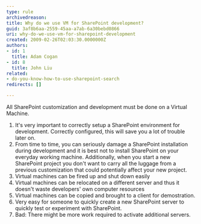 ```yaml
---
type: rule
archivedreason: 
title: Why do we use VM for SharePoint development?
guid: 3af8b6aa-2559-45aa-a7ab-6a30bebd0866
uri: why-do-we-use-vm-for-sharepoint-development
created: 2009-02-26T02:03:30.0000000Z
authors:
- id: 1
  title: Adam Cogan
- id: 8
  title: John Liu
related:
- do-you-know-how-to-use-sharepoint-search
redirects: []

---
```


All SharePoint customization and development must be done on a Virtual Machine.  
<!--endintro-->



1. It's very important to correctly setup a SharePoint environment for development. Correctly configured, this will save you a lot of trouble later on.
2. From time to time, you can seriously damage a SharePoint installation during development and it is best not to install SharePoint on your everyday working machine. Additionally, when you start a new SharePoint project you don't want to carry all the luggage from a previous customization that could potentially affect your new project.
3. Virtual machines can be fired up and shut down easily
4. Virtual machines can be relocated on a different server and thus it doesn't waste developers' own computer resources
5. Virtual machines can be copied and brought to a client for demostration.
6. Very easy for someone to quickly create a new SharePoint server to quickly test or experiment with SharePoint.
7. Bad: There might be more work required to activate additional servers.
